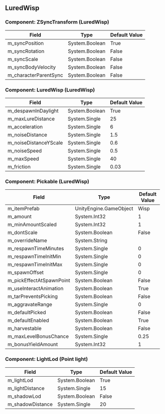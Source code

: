 ## LuredWisp

### Component: ZSyncTransform (LuredWisp)

|Field|Type|Default Value|
|-----|----|-------------|
|m_syncPosition|System.Boolean|True|
|m_syncRotation|System.Boolean|False|
|m_syncScale|System.Boolean|False|
|m_syncBodyVelocity|System.Boolean|False|
|m_characterParentSync|System.Boolean|False|

### Component: LuredWisp (LuredWisp)

|Field|Type|Default Value|
|-----|----|-------------|
|m_despawnInDaylight|System.Boolean|True|
|m_maxLureDistance|System.Single|25|
|m_acceleration|System.Single|6|
|m_noiseDistance|System.Single|1.5|
|m_noiseDistanceYScale|System.Single|0.6|
|m_noiseSpeed|System.Single|0.5|
|m_maxSpeed|System.Single|40|
|m_friction|System.Single|0.03|

### Component: Pickable (LuredWisp)

|Field|Type|Default Value|
|-----|----|-------------|
|m_itemPrefab|UnityEngine.GameObject|Wisp|
|m_amount|System.Int32|1|
|m_minAmountScaled|System.Int32|1|
|m_dontScale|System.Boolean|False|
|m_overrideName|System.String||
|m_respawnTimeMinutes|System.Single|0|
|m_respawnTimeInitMin|System.Single|0|
|m_respawnTimeInitMax|System.Single|0|
|m_spawnOffset|System.Single|0|
|m_pickEffectAtSpawnPoint|System.Boolean|False|
|m_useInteractAnimation|System.Boolean|True|
|m_tarPreventsPicking|System.Boolean|False|
|m_aggravateRange|System.Single|0|
|m_defaultPicked|System.Boolean|False|
|m_defaultEnabled|System.Boolean|True|
|m_harvestable|System.Boolean|False|
|m_maxLevelBonusChance|System.Single|0.25|
|m_bonusYieldAmount|System.Int32|1|

### Component: LightLod (Point light)

|Field|Type|Default Value|
|-----|----|-------------|
|m_lightLod|System.Boolean|True|
|m_lightDistance|System.Single|15|
|m_shadowLod|System.Boolean|False|
|m_shadowDistance|System.Single|20|

